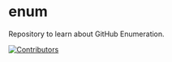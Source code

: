 # enum
Repository to learn about GitHub Enumeration.
























































































































































































[![Contributors](https://img.shields.io/badge/Contributors-3-brightgreen)](https://github.com/EurydiceCorp/enum/graphs/contributors)
